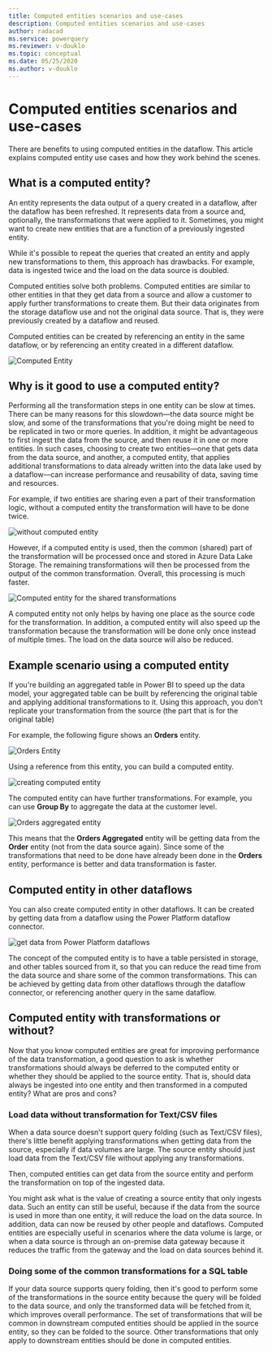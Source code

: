 ```yaml
---
title: Computed entities scenarios and use-cases
description: Computed entities scenarios and use-cases
author: radacad
ms.service: powerquery
ms.reviewer: v-douklo
ms.topic: conceptual
ms.date: 05/25/2020
ms.author: v-douklo
---
```


# Computed entities scenarios and use-cases

There are benefits to using computed entities in the dataflow. This article explains computed entity use cases and how they work behind the scenes.

## What is a computed entity?

An entity represents the data output of a query created in a dataflow, after the dataflow has been refreshed. It represents data from a source and, optionally, the transformations that were applied to it. Sometimes, you might want to create new entities that are a function of a previously ingested entity.

While it's possible to repeat the queries that created an entity and apply new transformations to them, this approach has drawbacks. For example, data is ingested twice and the load on the data source is doubled.

Computed entities solve both problems. Computed entities are similar to other entities in that they get data from a source and allow a customer to apply further transformations to create them. But their data originates from the storage dataflow use and not the original data source. That is, they were previously created by a dataflow and reused.

Computed entities can be created by referencing an entity in the same dataflow, or by referencing an entity created in a different dataflow.

![Computed Entity](https://docs.microsoft.com/power-bi/transform-model/media/service-dataflows-computed-entities-premium/computed-entities-premium_00.png)

## Why is it good to use a computed entity?

Performing all the transformation steps in one entity can be slow at times. There can be many reasons for this slowdown&mdash;the data source might be slow, and some of the transformations that you're doing might be need to be replicated in two or more queries. In addition, it might be advantageous to first ingest the data from the source, and then reuse it in one or more entities. In such cases, choosing to create two entities&mdash;one that gets data from the data source, and another, a computed entity, that applies additional transformations to data already written into the data lake used by a dataflow&mdash;can increase performance and reusability of data, saving time and resources.

For example, if two entities are sharing even a part of their transformation logic, without a computed entity the transformation will have to be done twice.

![without computed entity](media/SeparateEntities.png)

However, if a computed entity is used, then the common (shared) part of the transformation will be processed once and stored in Azure Data Lake Storage. The remaining transformations will then be processed from the output of the common transformation. Overall, this processing is much faster.

![Computed entity for the shared transformations](media/Computedentityinbetween.png)

A computed entity not only helps by having one place as the source code for the transformation. In addition, a computed entity will also speed up the transformation because the transformation will be done only once instead of multiple times. The load on the data source will also be reduced.

## Example scenario using a computed entity

If you're building an aggregated table in Power BI to speed up the data model, your aggregated table can be built by referencing the original table and applying additional transformations to it. Using this approach, you don't replicate your transformation from the source (the part that is for the original table)

For example, the following figure shows an **Orders** entity.

![Orders Entity](media/ordersentity.png)

Using a reference from this entity, you can build a computed entity.

![creating computed entity](media/ordersentityreferenced.png)

The computed entity can have further transformations. For example, you can use **Group By** to aggregate the data at the customer level.

![Orders aggregated entity](media/ordersaggregatedentity.png)

This means that the **Orders Aggregated** entity will be getting data from the **Order** entity (not from the data source again). Since some of the transformations that need to be done have already been done in the **Orders** entity, performance is better and data transformation is faster.

## Computed entity in other dataflows

You can also create computed entity in other dataflows. It can be created by getting data from a dataflow using the Power Platform dataflow connector.

![get data from Power Platform dataflows](media/getdatafromppdataflows.png)

The concept of the computed entity is to have a table persisted in storage, and other tables sourced from it, so that you can reduce the read time from the data source and share some of the common transformations. This can be achieved by getting data from other dataflows through the dataflow connector, or referencing another query in the same dataflow.

## Computed entity with transformations or without?


Now that you know computed entities are great for improving performance of the data transformation, a good question to ask is whether transformations should always be deferred to the computed entity or whether they should be applied to the source entity. That is, should data always be ingested into one entity and then transformed in a computed entity? What are pros and cons?

### Load data without transformation for Text/CSV files


When a data source doesn't support query folding (such as Text/CSV files), there's little benefit applying transformations when getting data from the source, especially if data volumes are large. The source entity should just load data from the Text/CSV file without applying any transformations.

Then, computed entities can get data from the source entity and perform the transformation on top of the ingested data.

You might ask what is the value of creating a source entity that only ingests data. Such an entity can still be useful, because if the data from the source is used in more than one entity, it will reduce the load on the data source. In addition, data can now be reused by other people and dataflows. Computed entities are especially useful in scenarios where the data volume is large, or when a data source is through an on-premise data gateway because it reduces the traffic from the gateway and the load on data sources behind it. 

### Doing some of the common transformations for a SQL table

If your data source supports query folding, then it's good to perform some of the transformations in the source entity because the query will be folded to the data source, and only the transformed data will be fetched from it, which improves overall performance. The set of transformations that will be common in downstream computed entities should be applied in the source entity, so they can be folded to the source. Other transformations that only apply to downstream entities should be done in computed entities.
